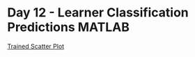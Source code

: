 # Day 12 - Learner Classification Predictions MATLAB

[Trained Scatter Plot](results/trained_scatter_plot_png)
